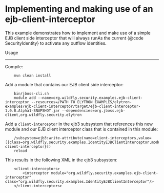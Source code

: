 Implementing and making use of an ejb-client-interceptor
=============================================================

This example demonstrates how to implement and make use of a simple EJB client side interceptor
that will always runAs the current {@code SecurityIdentity} to activate any outflow identities.

Usage
*****

Compile:

        mvn clean install

Add a module that contains our EJB client side interceptor:

        bin/jboss-cli.sh
        module add --name=org.wildfly.security.examples.ejb-client-interceptor --resources=/PATH_TO_ELYTRON_EXAMPLES/elytron-examples/ejb-client-interceptor/target/ejb-client-interceptor-1.0.0.Alpha1-SNAPSHOT.jar --dependencies=org.jboss.ejb-client,org.wildfly.security.elytron

Add a `client-interceptor` in the ejb3 subsystem that references this new module and our EJB client interceptor class that is contained in this module:

        /subsystem=ejb3:write-attribute(name=client-interceptors,value=[{class=org.wildfly.security.examples.IdentityEJBClientInterceptor,module=org.wildfly.security.examples.ejb-client-interceptor}])
        reload


This results in the following XML in the ejb3 subsystem:

        <client-interceptors>
            <interceptor module="org.wildfly.security.examples.ejb-client-interceptor" class="org.wildfly.security.examples.IdentityEJBClientInterceptor"/>
        </client-interceptors>

